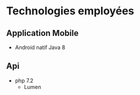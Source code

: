 # Technologies employées

## Application Mobile

- Android natif Java 8

## Api

- php 7.2
  - Lumen
